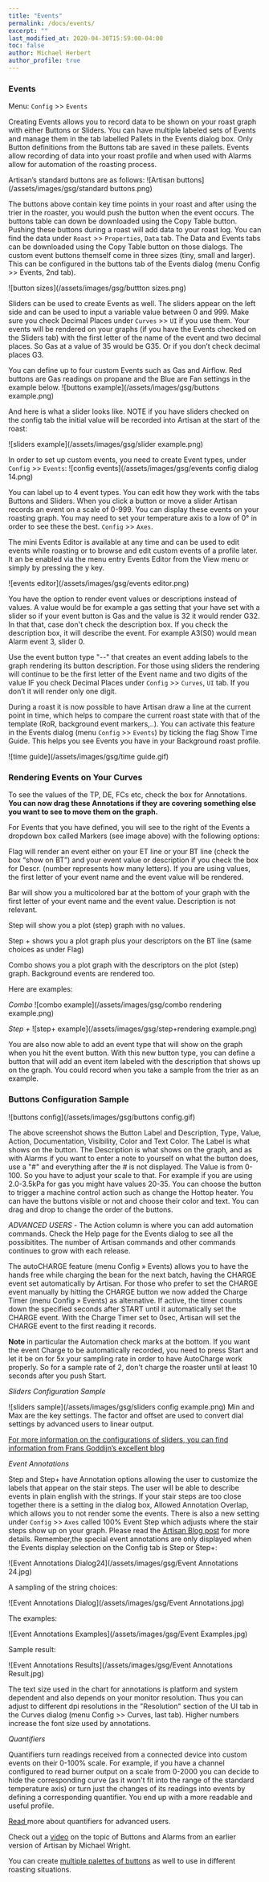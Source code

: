 ```yaml
---
title: "Events"
permalink: /docs/events/
excerpt: ""
last_modified_at: 2020-04-30T15:59:00-04:00
toc: false
author: Michael Herbert
author_profile: true
---
```


### Events

Menu: `Config` >> `Events`

Creating Events allows you to record data to be shown on your roast graph with either Buttons or Sliders.  You can have multiple labeled sets of Events and manage them in the tab labelled Pallets in the Events dialog box. Only Button definitions from the Buttons tab are saved in these pallets.  Events allow recording of data into your roast profile and when used with Alarms allow for automation of the roasting process.  

Artisan’s standard buttons are as follows:
![Artisan buttons](/assets/images/gsg/standard buttons.png)

The buttons above contain key time points in your roast and after using the trier in the roaster, you would push the button when the event occurs. The buttons table can down be downloaded using the Copy Table button. Pushing these buttons during a roast will add data to your roast log.  You can find the data under `Roast` >> `Properties`, `Data` tab.  The Data and Events tabs can be downloaded using the Copy Table button on those dialogs. The custom event buttons themself come in three sizes (tiny, small and larger). This can be configured in the buttons tab of the Events dialog (menu Config >> Events, 2nd tab).  

![button sizes](/assets/images/gsg/buttton sizes.png)

Sliders can be used to create Events as well.   The sliders appear on the left side and can be used to input a variable value between 0 and 999. Make sure you check Decimal Places under `Curves` >> `UI` if you use them.  Your events will be rendered on your graphs (if you have the Events checked on the Sliders tab) with the first letter of the name of the event and two decimal places.  So Gas at a value of 35 would be G35.  Or if you don’t check decimal places G3.  

You can define up to four custom Events such as Gas and Airflow. Red buttons are Gas readings on propane and the Blue are Fan settings in the example below.
![buttons example](/assets/images/gsg/buttons example.png)


And here is what a slider looks like. NOTE if you have sliders checked on the config tab the initial value will be recorded into Artisan at the start of the roast:

![sliders example](/assets/images/gsg/slider example.png)


In order to set up custom events, you need to create Event types, under `Config` >> `Events`:
![config events](/assets/images/gsg/events config dialog 14.png)

You can label up to 4 event types. You can edit how they work with the tabs Buttons and Sliders.  When you click a button or move a slider Artisan records an event on a scale of 0-999.  You can display these events on your roasting graph.  You may need to set your temperature axis to a low of 0° in order to see these the best.  `Config` >> `Axes`.  

The mini Events Editor is available at any time and can be used to edit events while roasting or to browse and edit custom events of a profile later. It an be enabled via the menu entry Events Editor from the View menu or simply by pressing the y key.

![events editor](/assets/images/gsg/events editor.png)

You have the option to render event values or descriptions instead of values.  A value would be for example a gas setting that your have set with a slider so if your event button is Gas and the value is 32 it would render G32.  In that that, case don't check the description box.  If you check the description box, it will describe the event.  For example A3(S0) would mean Alarm event 3, slider 0.  

Use the event button type "--" that creates an event adding labels to the graph rendering its button description.  For those using sliders the rendering will continue to be the first letter of the Event name and two digits of the value IF you check Decimal Places under `Config` >> `Curves`, `UI` tab.  If you don’t it will render only one digit.  

During a roast it is now possible to have Artisan draw a line at the current point in time, which helps to compare the current roast state with that of the template (RoR, background event markers,..). You can activate this feature in the Events dialog (menu `Config` >> `Events`) by ticking the flag Show Time Guide.  This helps you see Events you have in your Background roast profile.

![time guide](/assets/images/gsg/time guide.gif)


### Rendering Events on Your Curves

To see the values of the TP, DE, FCs etc, check the box for Annotations.  **You can now drag these Annotations if they are covering something else you want to see to move them on the graph.** 

For Events that you have defined, you will see to the right of the Events a dropdown box called Markers (see image above) with the following options:

Flag will render an event either on your ET line or your BT line (check the box “show on BT”) and your event value or description if you check the box for Descr. (number represents how many letters).  If you are using values, the first letter of your event name and the event value will be rendered.  

Bar will show you a multicolored bar at the bottom of your graph with the first letter of your event name and the event value. Description is not relevant.

Step will show you a plot (step) graph with no values.  

Step + shows you a plot graph plus your descriptors on the BT line (same choices as under Flag)

Combo shows you a plot graph with the descriptors on the plot (step) graph. Background events are rendered too.  

Here are examples:

*Combo*
![combo example](/assets/images/gsg/combo rendering example.png)


*Step +*
![step+ example](/assets/images/gsg/step+rendering example.png)

You are also now able to add an event type that will show on the graph when you hit the event button.  With this new button type, you can define a button that will add an event item labeled with the description that shows up on the graph. You could record when you take a sample from the trier as an example.  


### Buttons Configuration Sample

![buttons config](/assets/images/gsg/buttons config.gif)

The above screenshot shows the Button Label and Description, Type, Value, Action, Documentation, Visibility, Color and Text Color.  The Label is what shows on the button.  The Description is what shows on the graph, and as with Alarms if you want to enter a note to yourself on what the button does, use a "#" and everything after the # is not displayed.  The Value is from 0-100.  So you have to adjust your scale to that.  For example if you are using 2.0-3.5kPa for gas you might have values 20-35.  You can choose the button to trigger a machine control action such as change the Hottop heater.  You can have the buttons visible or not and choose their color and text.  You can drag and drop to change the order of the buttons.  

*ADVANCED USERS* - The Action column is where you can add automation commands.  Check the Help page for the Events dialog to see all the possibitites.  The number of Artisan commands and other commands continues to grow with each release.  


The autoCHARGE feature (menu Config » Events) allows you to have the hands free while charging the bean for the next batch, having the CHARGE event set automatically by Artisan. For those who prefer to set the CHARGE event manually by hitting the CHARGE button we now added the Charge Timer (menu Config » Events) as alternative. If active, the timer counts down the specified seconds after START until it automatically set the CHARGE event. With the Charge Timer set to 0sec, Artisan will set the CHARGE event to the first reading it records.

**Note** in particular the Automation check marks at the bottom. If you want the event Charge to be automatically recorded, you need to press Start and let it be on for 5x your sampling rate in order to have AutoCharge work properly.  So for a sample rate of 2, don't charge the roaster until at least 10 seconds after you push Start.    



*Sliders Configuration Sample*

![sliders sample](/assets/images/gsg/sliders config example.png)  Min and Max are the key settings.  The factor and offset are used to convert dial settings by advanced users to linear output.

[For more information on the configurations of sliders, you can find information from Frans Goddijn’s excellent blog](http://kostverlorenvaart.blogspot.nl/2018/03/sliders-and-offsets-in-artisan.html)

*Event Annotations*

Step and Step+ have Annotation options allowing the user to customize the labels that appear on the stair steps.  The user will be able to describe events in plain english with the strings. If your stair steps are too close together there is a setting in the dialog box, Allowed Annotation Overlap, which allows you to not render some the events.  There is also a new setting under `Config` >> `Axes` called 100% Event Step which adjusts where the stair steps show up on your graph.  Please read the [Artisan Blog post](https://artisan-roasterscope.blogspot.com/2020/05/special-events-annotations.html) for more details.  Remember,the special event annotations are only displayed when the Events display selection on the Config tab is Step or Step+:

![Event Annotations Dialog24](/assets/images/gsg/Event Annotations 24.jpg)

A sampling of the string choices:

![Event Annotations Dialog](/assets/images/gsg/Event Annotations.jpg)

The examples:

![Event Annotations Examples](/assets/images/gsg/Event Examples.jpg)

Sample result:

![Event Annotations Results](/assets/images/gsg/Event Annotations Result.jpg)

The text size used in the chart for annotations is platform and system dependent and also depends on your monitor resolution. Thus you can adjust to different dpi resolutions in the "Resolution" section of the UI tab in the Curves dialog (menu Config >> Curves, last tab). Higher numbers increase the font size used by annotations.


*Quantifiers*

Quantifiers turn readings received from a connected device into custom events on their 0-100% scale. For example, if you have a channel configured to read burner output on a scale from 0-2000 you can decide to hide the corresponding curve (as it won't fit into the range of the standard temperature axis) or turn just the changes of its readings into events by defining a corresponding quantifier. You end up with a more readable and useful profile.

[Read ](https://artisan-roasterscope.blogspot.com/2014/04/event-quantifiers.html)more about quantifiers for advanced users.

Check out a [video](https://www.youtube.com/watch?time_continue=321&v=IrvC9dPqgjE) on the topic of Buttons and Alarms from an earlier version of Artisan by Michael Wright.

You can create [multiple palettes of buttons](https://artisan-roasterscope.blogspot.com/2013/02/events-buttons-and-palettes.html) as well to use in different roasting situations.
